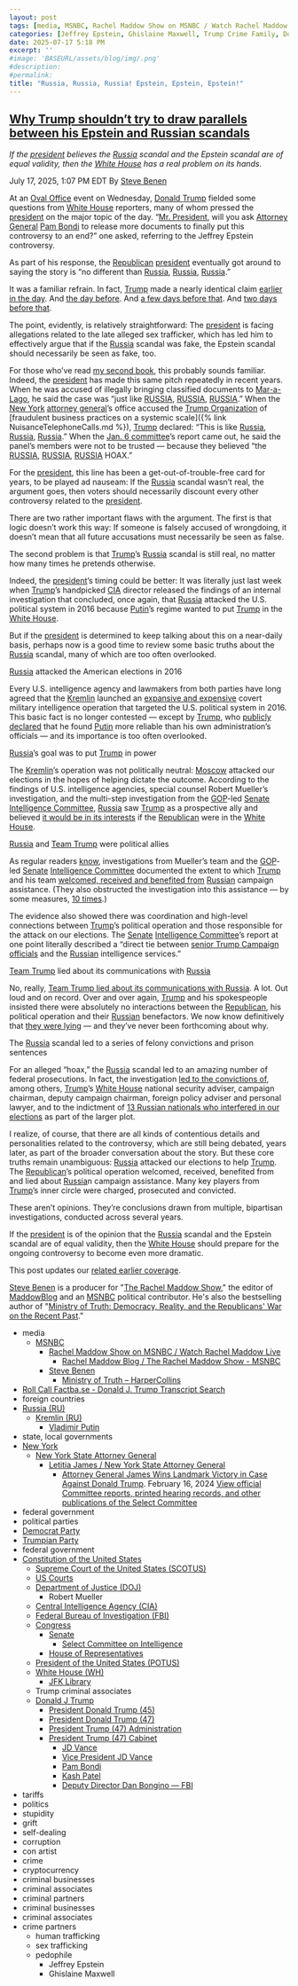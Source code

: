 ```yaml
---
layout: post
tags: [media, MSNBC, Rachel Maddow Show on MSNBC / Watch Rachel Maddow Live, Rachel Maddow Blog / The Rachel Maddow Show - MSNBC, Steve Benen, Ministry of Truth – HarperCollins, Roll Call Factba.se - Donald J. Trump Transcript Search, foreign countries, Russia (RU), Kremlin (RU), Vladimir Putin, state local governments, New York, New York State Attorney General, Letitia James / New York State Attorney General, Attorney General James Wins Landmark Victory in Case Against Donald Trump. February 16 2024, View official Committee reports printed hearing records and other publications of the Select Committee, federal government, political parties, Democrat Party, Trumpian Party, federal government, Constitution of the United States, Supreme Court of the United States (SCOTUS), US Courts, Department of Justice (DOJ), Robert Mueller, Central Intelligence Agency (CIA), Federal Bureau of Investigation (FBI), Congress, Senate, Select Committee on Intelligence, House of Representatives, President of the United States (POTUS), White House (WH), JFK Library, Trump criminal associates, Donald J Trump, President Donald Trump (45), President Donald Trump (47), President Trump (47) Administration, President Trump (47) Cabinet, JD Vance, Vice President JD Vance, Pam Bondi, Kash Patel, Deputy Director Dan Bongino — FBI, tariffs, politics, stupidity, grift, self-dealing, corruption, con artist, crime, cryptocurrency, criminal businesses, criminal associates, criminal partners, criminal businesses, criminal associates, crime partners, human trafficking, sex trafficking, pedophile, Jeffrey Epstein, Ghislaine Maxwell]
categories: [Jeffrey Epstein, Ghislaine Maxwell, Trump Crime Family, Donald Trump]
date: 2025-07-17 5:18 PM
excerpt: ''
#image: 'BASEURL/assets/blog/img/.png'
#description:
#permalink:
title: "Russia, Russia, Russia! Epstein, Epstein, Epstein!"
---
```



## [Why Trump shouldn’t try to draw parallels between his Epstein and Russian scandals](https://www.msnbc.com/rachel-maddow-show/maddowblog/trump-shouldnt-try-draw-parallels-epstein-russian-scandals-rcna219377)

*If the [president](https://www.whitehouse.gov/) believes the [Russia](http://government.ru/) scandal and the Epstein scandal are of equal validity, then the [White House](https://www.whitehouse.gov/) has a real problem on its hands.*

July 17, 2025, 1:07 PM EDT
By [Steve Benen](https://www.msnbc.com/author/steve-benen-ncpn433601)

At an [Oval Office](https://www.whitehouse.gov/) event on Wednesday, [Donald Trump](https://www.donaldjtrump.com/) fielded some questions from [White House](https://www.whitehouse.gov/) reporters, many of whom pressed the [president](https://www.whitehouse.gov/) on the major topic of the day. “[Mr. President](https://www.whitehouse.gov/), will you ask [Attorney General](https://www.justice.gov/) [Pam Bondi](https://www.msnbc.com/rachel-maddow-show/maddowblog/jeffrey-epstein-files-trump-pam-bondi-briefing-rcna218948) to release more documents to finally put this controversy to an end?” one asked, referring to the Jeffrey Epstein controversy.

As part of his response, the [Republican](https://www.gop.com/) [president](https://www.whitehouse.gov/) eventually got around to saying the story is “no different than [Russia](http://government.ru/), [Russia](http://government.ru/), [Russia](http://government.ru/).”

It was a familiar refrain. In fact, [Trump](https://www.donaldjtrump.com/) made a nearly identical claim [earlier in the day](https://truthsocial.com/@realDonaldTrump](https://www.donaldjtrump.com/)/114863203348237352). And [the day before](https://rollcall.com/factbase/trump/transcript/donald-trump-press-gaggle-before-marine-one-departure-july-15-2025/). And [a few days before that](https://rollcall.com/factbase/trump/transcript/donald-trump-interview-lara-trump-my-view-fox-news-july-12-2025/). And [two days before that](https://truthsocial.com/@realDonaldTrump](https://www.donaldjtrump.com/)/114829111657785430).

The point, evidently, is relatively straightforward: The [president](https://www.whitehouse.gov/) is facing allegations related to the late alleged sex trafficker, which has led him to effectively argue that if the [Russia](http://government.ru/) scandal was fake, the Epstein scandal should necessarily be seen as fake, too.

For those who’ve read [my second book](https://www.harpercollins.com/products/ministry-of-truth-steve-benen?variant=42060890374178), this probably sounds familiar. Indeed, the [president](https://www.whitehouse.gov/) has made this same pitch repeatedly in recent years. When he was accused of illegally bringing classified documents to [Mar-a-Lago](https://www.maralagoclub.com/), he said the case was “just like [RUSSIA](http://government.ru/), [RUSSIA](http://government.ru/), [RUSSIA](http://government.ru/).” When the [New York](https://www.ny.gov/) [attorney general](https://ag.ny.gov/)’s office accused the [Trump Organization](https://www.trump.com/) of [fraudulent business practices on a systemic scale]({% link NuisanceTelephoneCalls.md %}), [Trump](https://www.donaldjtrump.com/) declared: “This is like [Russia](http://government.ru/), [Russia](http://government.ru/), [Russia](http://government.ru/).” When the [Jan. 6 committee](https://www.govinfo.gov/committee/house-january6th?path=/browsecommittee/chamber/house/committee/january6th/collection/CRPT)’s report came out, he said the panel’s members were not to be trusted — because they believed “the [RUSSIA](http://government.ru/), [RUSSIA](http://government.ru/), [RUSSIA](http://government.ru/) HOAX.”

For the [president](https://www.whitehouse.gov/), this line has been a get-out-of-trouble-free card for years, to be played ad nauseam: If the [Russia](http://government.ru/) scandal wasn’t real, the argument goes, then voters should necessarily discount every other controversy related to the [president](https://www.whitehouse.gov/).

There are two rather important flaws with the argument. The first is that logic doesn’t work this way: If someone is falsely accused of wrongdoing, it doesn’t mean that all future accusations must necessarily be seen as false.

The second problem is that [Trump](https://www.donaldjtrump.com/)’s [Russia](http://government.ru/) scandal is still real, no matter how many times he pretends otherwise.

Indeed, the [president](https://www.whitehouse.gov/)’s timing could be better: It was literally just last week when [Trump](https://www.donaldjtrump.com/)’s handpicked [CIA](https://www.cia.gov/) director released the findings of an internal investigation that concluded, once again, that [Russia](http://government.ru/) attacked the U.S. political system in 2016 because [Putin](http://kremlin.ru/)’s regime wanted to put [Trump](https://www.donaldjtrump.com/) in the [White House](https://www.whitehouse.gov/).

But if the [president](https://www.whitehouse.gov/) is determined to keep talking about this on a near-daily basis, perhaps now is a good time to review some basic truths about the [Russia](http://government.ru/) scandal, many of which are too often overlooked.

[Russia](http://government.ru/) attacked the American elections in 2016

Every U.S. intelligence agency and lawmakers from both parties have long agreed that the [Kremlin](http://kremlin.ru/) launched an [expansive and expensive](http://www.msnbc.com/rachel-maddow-show/trumps-dubious-pitch-russian-interference-was-inconsequential) covert military intelligence operation that targeted the U.S. political system in 2016. This basic fact is no longer contested — except by [Trump](https://www.donaldjtrump.com/), who [publicly declared](https://www.msnbc.com/rachel-maddow-show/maddowblog/even-now-trump-trusts-putin-over-leading-u-s-officials-n1270454) that he found [Putin](http://kremlin.ru/) more reliable than his own administration’s officials — and its importance is too often overlooked.

[Russia](http://government.ru/)’s goal was to put [Trump](https://www.donaldjtrump.com/) in power

The [Kremlin](http://kremlin.ru/)’s operation was not politically neutral: [Moscow](http://kremlin.ru/) attacked our elections in the hopes of helping dictate the outcome. According to the findings of U.S. intelligence agencies, special counsel Robert Mueller’s investigation, and the multi-step investigation from the [GOP](https://www.gop.com/)-led [Senate](https://www.senate.gov/) [Intelligence Committee](http://www.intelligence.senate.gov/), [Russia](http://government.ru/) saw [Trump](https://www.donaldjtrump.com/) as a prospective ally and believed [it would be in its interests](https://www.washingtonpost.com/world/national-security/obama-orders-review-of-russian-hacking-during-presidential-campaign/2016/12/09/31d6b300-be2a-11e6-94ac-3d324840106c_story.html) if the [Republican](https://www.gop.com/) were in the [White House](https://www.whitehouse.gov/).

[Russia](http://government.ru/) and [Team Trump](https://www.donaldjtrump.com/) were political allies

As regular readers [know](https://www.msnbc.com/rachel-maddow-show/maddowblog/ron-johnson-tries-fails-blame-dems-crisis-ukraine-rcna18142), investigations from Mueller’s team and the [GOP](https://www.gop.com/)-led [Senate](https://www.senate.gov/) [Intelligence Committee](http://www.intelligence.senate.gov/) documented the extent to which [Trump](https://www.donaldjtrump.com/) and his team [welcomed, received and benefited from](https://www.msnbc.com/rachel-maddow-show/report-details-team-trump-s-connections-russia-s-2016-scheme-n1237264) [Russian](http://government.ru/) campaign assistance. (They also obstructed the investigation into this assistance — by some measures, [10 times](https://apnews.com/article/donald-trump-ap-top-news-elections-james-comey-north-america-e0d125d737be4a21a81bec3d9f1dffd8).)

The evidence also showed there was coordination and high-level connections between [Trump](https://www.donaldjtrump.com/)’s political operation and those responsible for the attack on our elections. The [Senate](https://www.senate.gov/) [Intelligence Committee](http://www.intelligence.senate.gov/)’s report at one point literally described a “direct tie between [senior Trump Campaign officials](https://www.donaldjtrump.com/) and the [Russian](http://government.ru/) intelligence services.”

[Team Trump](https://www.donaldjtrump.com/) lied about its communications with [Russia](http://government.ru/)

No, really, [Team Trump lied about its communications with Russia](https://www.msnbc.com/rachel-maddow-show/russian-contacts-team-trump-highlight-foundational-lie-msna1173316). A lot. Out loud and on record. Over and over again, [Trump](https://www.donaldjtrump.com/) and his spokespeople insisted there were absolutely no interactions between the [Republican](https://www.gop.com/), his political operation and their [Russian](http://government.ru/) benefactors. We now know definitively that [they were lying](https://www.msnbc.com/rachel-maddow-show/russian-contacts-team-trump-highlight-foundational-lie-msna1173316) — and they’ve never been forthcoming about why.

The [Russia](http://government.ru/) scandal led to a series of felony convictions and prison sentences

For an alleged “hoax,” the [Russia](http://government.ru/) scandal led to an amazing number of federal prosecutions. In fact, the investigation [led to the convictions of](https://www.vox.com/policy-and-politics/2018/2/20/17031772/mueller-indictments-grand-jury), among others, [Trump](https://www.donaldjtrump.com/)’s [White House](https://www.whitehouse.gov/) national security adviser, campaign chairman, deputy campaign chairman, foreign policy adviser and personal lawyer, and to the indictment of [13 Russian nationals who interfered in our elections](https://www.nbcnews.com/politics/politics-news/special-counsel-mueller-charges-13-russians-interfering-2016-election-n848686) as part of the larger plot.

I realize, of course, that there are all kinds of contentious details and personalities related to the controversy, which are still being debated, years later, as part of the broader conversation about the story. But these core truths remain unambiguous: [Russia](http://government.ru/) attacked our elections to help [Trump](https://www.donaldjtrump.com/). The [Republican](https://www.gop.com/)’s political operation welcomed, received, benefited from and lied about [Russia](http://government.ru/)n campaign assistance. Many key players from [Trump](https://www.donaldjtrump.com/)’s inner circle were charged, prosecuted and convicted.

These aren’t opinions. They’re conclusions drawn from multiple, bipartisan investigations, conducted across several years.

If the [president](https://www.whitehouse.gov/) is of the opinion that the [Russia](http://government.ru/) scandal and the Epstein scandal are of equal validity, then the [White House](https://www.whitehouse.gov/) should prepare for the ongoing controversy to become even more dramatic.

This post updates our [related earlier coverage](https://www.msnbc.com/rachel-maddow-show/maddowblog/defend-trump-gop-pretends-russia-scandal-wasnt-real-rcna75749).

[Steve Benen](https://www.msnbc.com/author/steve-benen-ncpn433601) is a producer for "[The Rachel Maddow Show](https://www.msnbc.com/rachel-maddow-show)," the editor of [MaddowBlog](https://www.msnbc.com/maddowblog) and an [MSNBC](https://www.msnbc.com/) political contributor. He's also the bestselling author of "[Ministry of Truth: Democracy, Reality, and the Republicans' War on the Recent Past](https://www.harpercollins.com/products/ministry-of-truth-steve-benen)."

- media
    - [MSNBC](https://www.msnbc.com/)
        - [Rachel Maddow Show on MSNBC / Watch Rachel Maddow Live](https://www.msnbc.com/rachel-maddow-show)
            - [Rachel Maddow Blog / The Rachel Maddow Show - MSNBC](https://www.msnbc.com/maddowblog)
        - [Steve Benen](https://www.msnbc.com/author/steve-benen-ncpn433601)
            - [Ministry of Truth – HarperCollins](https://www.harpercollins.com/products/ministry-of-truth-steve-benen)
- [Roll Call Factba.se - Donald J. Trump Transcript Search](https://rollcall.com/factbase/trump/search/)
- foreign countries 
- [Russia (RU)](http://government.ru/)
    - [Kremlin (RU)](http://kremlin.ru/)
        - [Vladimir Putin](http://kremlin.ru/)
- state, local governments
- [New York](https://www.ny.gov/)
    - [New York State Attorney General](https://ag.ny.gov/)
        - [Letitia James / New York State Attorney General](https://ag.ny.gov/about/meet-letitia-james)
            - [Attorney General James Wins Landmark Victory in Case Against Donald Trump](https://ag.ny.gov/press-release/2024/attorney-general-james-wins-landmark-victory-case-against-donald-trump). February 16, 2024
[View official Committee reports, printed hearing records, and other publications of the Select Committee](https://www.govinfo.gov/committee/house-january6th?path=/browsecommittee/chamber/house/committee/january6th/collection/CRPT)
- federal government 
- political parties 
- [Democrat Party](https://www.democrats.org/)
- [Trumpian Party](https://www.gop.com/)
- federal government 
- [Constitution of the United States](https://constitution.congress.gov/)
    - [Supreme Court of the United States (SCOTUS)](https://www.supremecourt.gov/)
    - [US Courts](https://www.uscourts.gov/)
    - [Department of Justice (DOJ)](https://www.justice.gov/)
        - Robert Mueller
    - [Central Intelligence Agency (CIA)](https://www.cia.gov/)
    - [Federal Bureau of Investigation (FBI)](https://www.fbi.gov/)
    - [Congress](https://www.congress.gov/)
        - [Senate](https://www.senate.gov/)
            - [Select Committee on Intelligence](http://www.intelligence.senate.gov/)
        - [House of Representatives](https://www.house.gov/)
    - [President of the United States (POTUS)](https://www.whitehouse.gov/)
    - [White House (WH)](https://www.whitehouse.gov/)
        - [JFK Library](https://www.jfklibrary.org/)
    - Trump criminal associates 
    - [Donald J Trump](https://www.donaldjtrump.com/)
        - [President Donald Trump (45)](https://trumpwhitehouse.archives.gov/)
        - [President Donald Trump (47)](https://www.whitehouse.gov/administration/donald-j-trump/)
        - [President Trump (47) Administration](https://www.whitehouse.gov/administration/)
        - [President Trump (47) Cabinet](https://www.whitehouse.gov/administration/the-cabinet/)
            - [JD Vance](https://www.linkedin.com/in/jd-vance-770a9047/)
            - [Vice President JD Vance](https://www.whitehouse.gov/administration/jd-vance/)
            - [Pam Bondi](https://www.justice.gov/ag/staff-profile/meet-attorney-general)
            - [Kash Patel](https://www.fbi.gov/about/leadership-and-structure/director-patel)
            - [Deputy Director Dan Bongino — FBI](https://www.fbi.gov/about/leadership-and-structure/deputy-director-dan-bongino)
- tariffs
- politics
- stupidity
- grift
- self-dealing
- corruption
- con artist 
- crime
- cryptocurrency 
- criminal businesses
- criminal associates
- criminal partners
- criminal businesses
- criminal associates
- crime partners
    - human trafficking 
    - sex trafficking 
    - pedophile 
        - Jeffrey Epstein 
        - Ghislaine Maxwell
